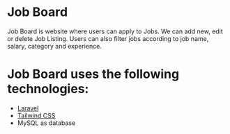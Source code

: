 # Job Board

Job Board is website where users can apply to Jobs. We can add new, edit or delete Job Listing. Users can also filter jobs according to job name, salary, category and experience. 

# Job Board uses the following technologies:

- [Laravel](https://laravel.com/)
- [Tailwind CSS](https://tailwindcss.com/)
- MySQL as database
